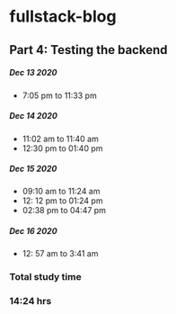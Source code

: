 # fullstack-blog

## Part 4: Testing the backend
##### Dec 13 2020
- 7:05 pm to 11:33 pm 

##### Dec 14 2020
- 11:02 am to 11:40 am 
- 12:30 pm to 01:40 pm 

##### Dec 15 2020
- 09:10 am to 11:24 am 
- 12: 12 pm to 01:24 pm 
- 02:38 pm to 04:47 pm 

##### Dec 16 2020
- 12: 57 am to 3:41 am

### Total study time
### 14:24 hrs